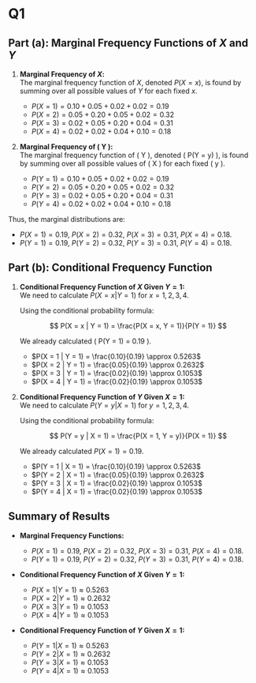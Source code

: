 # Q1

## Part (a): Marginal Frequency Functions of $X$ and $Y$

1. **Marginal Frequency of $X$:**  
   The marginal frequency function of $X$, denoted $P(X = x)$, is found by summing over all possible values of $Y$ for each fixed $x$.

   - $P(X = 1) = 0.10 + 0.05 + 0.02 + 0.02 = 0.19$
   - $P(X = 2) = 0.05 + 0.20 + 0.05 + 0.02 = 0.32$
   - $P(X = 3) = 0.02 + 0.05 + 0.20 + 0.04 = 0.31$
   - $P(X = 4) = 0.02 + 0.02 + 0.04 + 0.10 = 0.18$

2. **Marginal Frequency of \( Y \):**  
   The marginal frequency function of \( Y \), denoted \( P(Y = y) \), is found by summing over all possible values of \( X \) for each fixed \( y \).

   - $P(Y = 1) = 0.10 + 0.05 + 0.02 + 0.02 = 0.19$
   - $P(Y = 2) = 0.05 + 0.20 + 0.05 + 0.02 = 0.32$
   - $P(Y = 3) = 0.02 + 0.05 + 0.20 + 0.04 = 0.31$
   - $P(Y = 4) = 0.02 + 0.02 + 0.04 + 0.10 = 0.18$

Thus, the marginal distributions are:
- $P(X = 1) = 0.19$, $P(X = 2) = 0.32$, $P(X = 3) = 0.31$, $P(X = 4) = 0.18$.
- $P(Y = 1) = 0.19$, $P(Y = 2) = 0.32$, $P(Y = 3) = 0.31$, $P(Y = 4) = 0.18$.

## Part (b): Conditional Frequency Function

1. **Conditional Frequency Function of $X$ Given $Y = 1$:**  
   We need to calculate $P(X = x | Y = 1)$ for $x = 1, 2, 3, 4$.

   Using the conditional probability formula:

   $$
   P(X = x | Y = 1) = \frac{P(X = x, Y = 1)}{P(Y = 1)}
   $$

   We already calculated \( P(Y = 1) = 0.19 \).

   - $P(X = 1 | Y = 1) = \frac{0.10}{0.19} \approx 0.5263$
   - $P(X = 2 | Y = 1) = \frac{0.05}{0.19} \approx 0.2632$
   - $P(X = 3 | Y = 1) = \frac{0.02}{0.19} \approx 0.1053$
   - $P(X = 4 | Y = 1) = \frac{0.02}{0.19} \approx 0.1053$

1. **Conditional Frequency Function of $Y$ Given $X = 1$:**  
   We need to calculate $P(Y = y | X = 1)$ for $y = 1, 2, 3, 4$.

   Using the conditional probability formula:

   $$
   P(Y = y | X = 1) = \frac{P(X = 1, Y = y)}{P(X = 1)}
   $$

   We already calculated $P(X = 1) = 0.19$.

   - $P(Y = 1 | X = 1) = \frac{0.10}{0.19} \approx 0.5263$
   - $P(Y = 2 | X = 1) = \frac{0.05}{0.19} \approx 0.2632$
   - $P(Y = 3 | X = 1) = \frac{0.02}{0.19} \approx 0.1053$
   - $P(Y = 4 | X = 1) = \frac{0.02}{0.19} \approx 0.1053$

## Summary of Results

- **Marginal Frequency Functions:**
  - $P(X = 1) = 0.19$, $P(X = 2) = 0.32$, $P(X = 3) = 0.31$, $P(X = 4) = 0.18$.
  - $P(Y = 1) = 0.19$, $P(Y = 2) = 0.32$, $P(Y = 3) = 0.31$, $P(Y = 4) = 0.18$.

- **Conditional Frequency Function of $X$ Given $Y = 1$:**
  - $P(X = 1 | Y = 1) \approx 0.5263$
  - $P(X = 2 | Y = 1) \approx 0.2632$
  - $P(X = 3 | Y = 1) \approx 0.1053$
  - $P(X = 4 | Y = 1) \approx 0.1053$

- **Conditional Frequency Function of $Y$ Given $X = 1$:**
  - $P(Y = 1 | X = 1) \approx 0.5263$
  - $P(Y = 2 | X = 1) \approx 0.2632$
  - $P(Y = 3 | X = 1) \approx 0.1053$
  - $P(Y = 4 | X = 1) \approx 0.1053$

